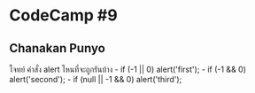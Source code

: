 # CodeCamp #9
## Chanakan Punyo 
โจทย์
คำสั่ง alert ไหนที่จะถูกรันบ้าง
    - if (-1 || 0) alert('first');
    - if (-1 && 0) alert('second');
    - if (null || -1 && 0) alert('third');
    
